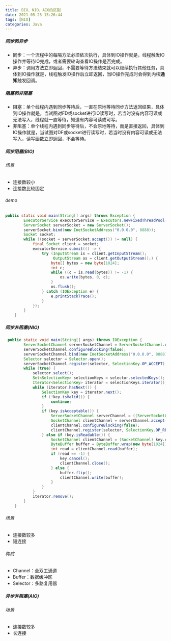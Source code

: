 ```yaml
---
title: BIO、NIO、AIO的区别
date: 2021-05-25 15:26:44
tags: [NIO]
categories: Java
---
```


##### 同步和异步

- 同步：一个流程中的每隔方法必须依次执行，具体到IO操作就是，线程触发IO操作并等待IO完成，或者需要轮询查看IO操作是否完成。
- 异步：调用方法立即返回，不需要等待方法结束就可以继续执行其他任务，具体到IO操作就是，线程触发IO操作后立即返回，当IO操作完成时会得到内核**通知**触发回调。

##### 阻塞和非阻塞

- 阻塞：单个线程内遇到同步等待后，一直在原地等待同步方法返回结果，具体到IO操作就是，当试图对FD或socket进行IO读写时，若当时没有内容可读或无法写入，线程就一直等待，知道有内容可读或可写。
- 非阻塞：单个线程内遇到同步等待后，不会原地等待，而是直接返回，具体到IO操作就是，当试图对DF或socket进行读写时，若当时没有内容可读或无法写入，读写函数立即返回，不会等待。

##### 同步阻塞(BIO)

###### 场景

- 连接数较小
- 连接数比较固定

###### demo

```java
public static void main(String[] args) throws Exception {
        ExecutorService executorService = Executors.newFixedThreadPool(10);
        ServerSocket serverSocket = new ServerSocket();
        serverSocket.bind(new InetSocketAddress("0.0.0.0", 8888));
        Socket socket;
        while ((socket = serverSocket.accept()) != null) {
            final Socket client = socket;
            executorService.submit(() -> {
                try (InputStream is = client.getInputStream();
                     OutputStream os = client.getOutputStream();) {
                    byte[] bytes = new byte[1024];
                    int c;
                    while ((c = is.read(bytes)) != -1) {
                        os.write(bytes, 0, c);
                    }
                    os.flush();
                } catch (IOException e) {
                    e.printStackTrace();
                }
            });
        }
    }
```

##### 同步非阻塞(NIO)

```java
 public static void main(String[] args) throws IOException {
        ServerSocketChannel serverSocketChannel = ServerSocketChannel.open();
        serverSocketChannel.configureBlocking(false);
        serverSocketChannel.bind(new InetSocketAddress("0.0.0.0", 8888));
        Selector selector = Selector.open();
        serverSocketChannel.register(selector, SelectionKey.OP_ACCEPT);
        while (true) {
            selector.select();
            Set<SelectionKey> selectionKeys = selector.selectedKeys();
            Iterator<SelectionKey> iterator = selectionKeys.iterator();
            while (iterator.hasNext()) {
                SelectionKey key = iterator.next();
                if (!key.isValid()) {
                    continue;
                }
                if (key.isAcceptable()) {
                    ServerSocketChannel serverChannel = ((ServerSocketChannel) key.channel());
                    SocketChannel clientChannel = serverChannel.accept();
                    clientChannel.configureBlocking(false);
                    clientChannel.register(selector, SelectionKey.OP_READ);
                } else if (key.isReadable()) {
                    SocketChannel clientChannel = (SocketChannel) key.channel();
                    ByteBuffer buffer = ByteBuffer.wrap(new byte[1024]);
                    int read = clientChannel.read(buffer);
                    if (read == -1) {
                        key.cancel();
                        clientChannel.close();
                    } else {
                        buffer.flip();
                        clientChannel.write(buffer);
                    }
                }
            }
            iterator.remove();
        }
    }
```



###### 场景

- 连接数较多
- 短连接

###### 构成

- Channel：全双工通道
- Buffer：数据缓冲区
- Selector：多路复用器

##### 异步非阻塞(AIO)

###### 场景

- 连接数较多
- 长连接




